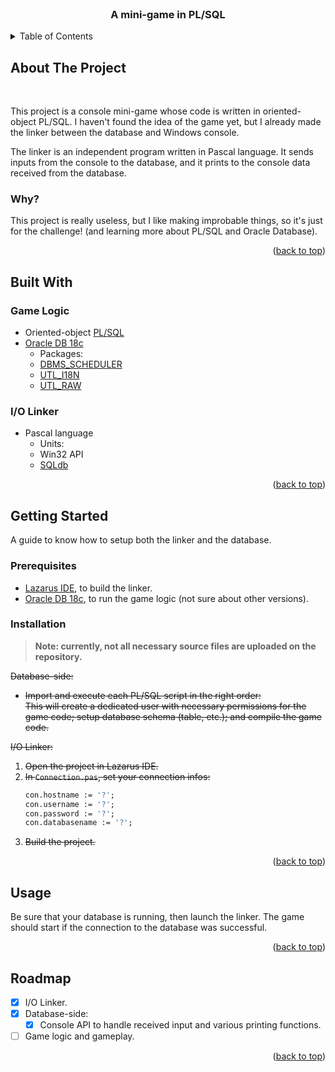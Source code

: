 <div id="top"></div>

<!-- PROJECT LOGO -->
<br />
<div align="center">
  <h3 align="center">A mini-game in PL/SQL</h3>
  <!--
  <p align="center">
    <a href="#">View Demo</a>
  </p>
  -->
</div>

<!-- TABLE OF CONTENTS -->
<details>
  <summary>Table of Contents</summary>
  <ol>
    <li><a href="#about-the-project">About The Project</a></li>
    <li><a href="#built-with">Built With</a></li>
    <li><a href="#getting-started">Getting Started</a></li>
    <li><a href="#usage">Usage</a></li>
    <li><a href="#roadmap">Roadmap</a></li>
  </ol>
</details>

<!-- ABOUT THE PROJECT -->
## About The Project

<div align="center">
  <!-- <img src="project-image.png"> -->
</div>
<br />

This project is a console mini-game whose code is written in oriented-object PL/SQL. I haven't found the idea of the game yet, but I already made the linker between the database and Windows console.

The linker is an independent program written in Pascal language. It sends inputs from the console to the database, and it prints to the console data received from the database.

### Why?

This project is really useless, but I like making improbable things, so it's just for the challenge! (and learning more about PL/SQL and Oracle Database).

<p align="right">(<a href="#top">back to top</a>)</p>

## Built With

### Game Logic
- Oriented-object [PL/SQL](https://en.wikipedia.org/wiki/PL/SQL)
- [Oracle DB 18c](https://docs.oracle.com/en/database/oracle/oracle-database/18/)
  - Packages:
  - [DBMS_SCHEDULER](https://docs.oracle.com/database/121/ARPLS/d_sched.htm)
  - [UTL_I18N](https://docs.oracle.com/database/121/ARPLS/u_i18n.htm)
  - [UTL_RAW](https://docs.oracle.com/database/121/ARPLS/u_raw.htm)

### I/O Linker
- Pascal language
  - Units:
  - Win32 API
  - [SQLdb](https://wiki.freepascal.org/SQLdb_Tutorial1)

<p align="right">(<a href="#top">back to top</a>)</p>

<!-- GETTING STARTED -->
## Getting Started

A guide to know how to setup both the linker and the database.

### Prerequisites

- [Lazarus IDE](https://www.lazarus-ide.org/), to build the linker.
- [Oracle DB 18c](https://docs.oracle.com/en/database/oracle/oracle-database/18/), to run the game logic (not sure about other versions).

### Installation

> **Note: currently, not all necessary source files are uploaded on the repository.**

~~Database-side:~~
- ~~Import and execute each PL/SQL script in the right order:~~  
  ~~This will create a dedicated user with necessary permissions for the game code; setup database schema (table, etc.); and compile the game code.~~

~~I/O Linker:~~
1. ~~Open the project in Lazarus IDE.~~
2. ~~In `Connection.pas`, set your connection infos:~~
   ```pascal
   con.hostname := '?';
   con.username := '?';
   con.password := '?';
   con.databasename := '?';
   ```
3. ~~Build the project.~~

<p align="right">(<a href="#top">back to top</a>)</p>

<!-- USAGE EXAMPLES -->
## Usage

Be sure that your database is running, then launch the linker.
The game should start if the connection to the database was successful.

<p align="right">(<a href="#top">back to top</a>)</p>

<!-- ROADMAP -->
## Roadmap

- [x] I/O Linker.
- [x] Database-side:
  - [x] Console API to handle received input and various printing functions.
- [ ] Game logic and gameplay.

<p align="right">(<a href="#top">back to top</a>)</p>
